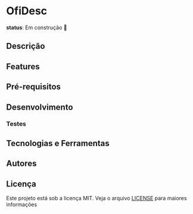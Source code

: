 # OfiDesc

**status**: Em construção :construction:

## Descrição

## Features

## Pré-requisitos

## Desenvolvimento

### Testes

## Tecnologias e Ferramentas

## Autores

## Licença

Este projeto está sob a licença MIT. Veja o arquivo [LICENSE](./LICENSE) para maiores informações